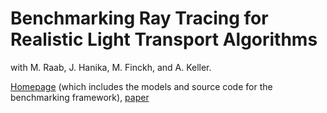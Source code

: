 # Benchmarking Ray Tracing for Realistic Light Transport Algorithms

with M. Raab, J. Hanika, M. Finckh, and A. Keller.

[Homepage](http://bwfirt.sourceforge.net/) (which includes the models and source code for the benchmarking framework), [paper](bwfirt.pdf)

